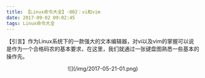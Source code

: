 ```yaml
---
title: 【Linux命令大全】-002：vi和vim
date: 2017-09-02 09:02:45
tags: Linux命令大全
---
```

【引言】作为Linux系统下的一款强大的文本编辑器，对vi以及vim的掌握可以说是作为一个合格码农的基本要求，在这里，我们就通过一张键盘图熟悉一些基本的操作先。
<!-- more -->

<div align=center>
![](/img/2017-05-21-01.png) 
</div>